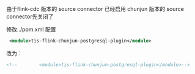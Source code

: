 由于flink-cdc 版本的 source connector 已经启用 chunjun 版本的 source connector先关闭了

修改../pom.xml 配置
```xml
 <module>tis-flink-chunjun-postgresql-plugin</module>
```
改为：
```xml
<!--        <module>tis-flink-chunjun-postgresql-plugin</module>-->
```
